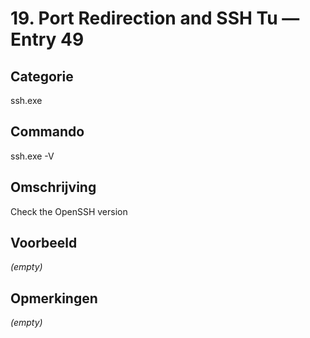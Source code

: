 # 19. Port Redirection and SSH Tu — Entry 49

## Categorie

ssh.exe

## Commando

ssh.exe -V

## Omschrijving

Check the OpenSSH version

## Voorbeeld

_(empty)_

## Opmerkingen

_(empty)_

